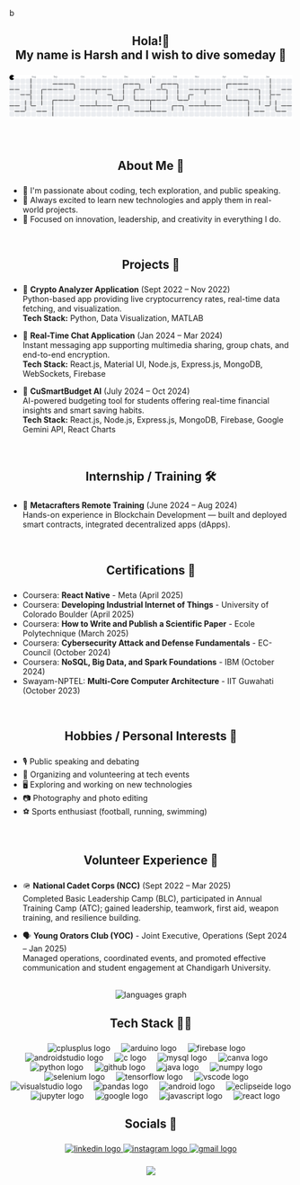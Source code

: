 b<h2 align="center">Hola!👋<br>My name is Harsh and I wish to dive someday 🌊</h2>

###

<picture>
  <source media="(prefers-color-scheme: dark)" srcset="https://raw.githubusercontent.com/HARSH-YADAV-GLITCH/harsh-yadav-glitch/output/pacman-contribution-graph-dark.svg">
  <source media="(prefers-color-scheme: light)" srcset="https://raw.githubusercontent.com/HARSH-YADAV-GLITCH/harsh-yadav-glitch/output/pacman-contribution-graph.svg">
  <img alt="pacman contribution graph" src="https://raw.githubusercontent.com/HARSH-YADAV-GLITCH/harsh-yadav-glitch/output/pacman-contribution-graph.svg">
</picture>

###

<br>

<h2 align="center">About Me 💬</h2>

###

- 🌟 I'm passionate about coding, tech exploration, and public speaking.
- 🚀 Always excited to learn new technologies and apply them in real-world projects.
- 🎯 Focused on innovation, leadership, and creativity in everything I do.

<br>

<h2 align="center">Projects 📂</h2>

###

- 🔹 **Crypto Analyzer Application** (Sept 2022 – Nov 2022)  
  Python-based app providing live cryptocurrency rates, real-time data fetching, and visualization.  
  **Tech Stack:** Python, Data Visualization, MATLAB

- 🔹 **Real-Time Chat Application** (Jan 2024 – Mar 2024)  
  Instant messaging app supporting multimedia sharing, group chats, and end-to-end encryption.  
  **Tech Stack:** React.js, Material UI, Node.js, Express.js, MongoDB, WebSockets, Firebase

- 🔹 **CuSmartBudget AI** (July 2024 – Oct 2024)  
  AI-powered budgeting tool for students offering real-time financial insights and smart saving habits.  
  **Tech Stack:** React.js, Node.js, Express.js, MongoDB, Firebase, Google Gemini API, React Charts

<br>

<h2 align="center">Internship / Training 🛠️</h2>

###

- 🔸 **Metacrafters Remote Training** (June 2024 – Aug 2024)  
  Hands-on experience in Blockchain Development — built and deployed smart contracts, integrated decentralized apps (dApps).

<br>

<h2 align="center">Certifications 📜</h2>

###

- Coursera: **React Native** - Meta (April 2025)
- Coursera: **Developing Industrial Internet of Things** - University of Colorado Boulder (April 2025)
- Coursera: **How to Write and Publish a Scientific Paper** - Ecole Polytechnique (March 2025)
- Coursera: **Cybersecurity Attack and Defense Fundamentals** - EC-Council (October 2024)
- Coursera: **NoSQL, Big Data, and Spark Foundations** - IBM (October 2024)
- Swayam-NPTEL: **Multi-Core Computer Architecture** - IIT Guwahati (October 2023)

<br>

<h2 align="center">Hobbies / Personal Interests 🎯</h2>

###

- 🎙️ Public speaking and debating
- 🎉 Organizing and volunteering at tech events
- 🖥️ Exploring and working on new technologies
- 📷 Photography and photo editing
- ⚽ Sports enthusiast (football, running, swimming)

<br>

<h2 align="center">Volunteer Experience 🤝</h2>

###

- 🪖 **National Cadet Corps (NCC)** (Sept 2022 – Mar 2025)  
  Completed Basic Leadership Camp (BLC), participated in Annual Training Camp (ATC); gained leadership, teamwork, first aid, weapon training, and resilience building.

- 🗣️ **Young Orators Club (YOC)** - Joint Executive, Operations (Sept 2024 – Jan 2025)  
  Managed operations, coordinated events, and promoted effective communication and student engagement at Chandigarh University.

<br clear="both">

<div align="center">
  <img src="https://github-readme-stats.vercel.app/api/top-langs?username=HARSH-YADAV-GLITCH&locale=en&hide_title=false&layout=compact&card_width=250&langs_count=5&theme=dracula&hide_border=false" height="100" alt="languages graph"  />
</div>

###

<h2 align="center">Tech Stack 🧑‍💻</h2>

###

<div align="center">
  <img src="https://skillicons.dev/icons?i=cpp" height="30" alt="cplusplus logo"  />
  <img width="12" />
  <img src="https://img.shields.io/badge/Arduino-00979D?logo=arduino&logoColor=white&style=for-the-badge" height="30" alt="arduino logo"  />
  <img width="12" />
  <img src="https://cdn.jsdelivr.net/gh/devicons/devicon/icons/firebase/firebase-plain.svg" height="30" alt="firebase logo"  />
  <img width="12" />
  <img src="https://img.shields.io/badge/Android Studio-3DDC84?logo=androidstudio&logoColor=black&style=for-the-badge" height="30" alt="androidstudio logo"  />
  <img width="12" />
  <img src="https://cdn.jsdelivr.net/gh/devicons/devicon/icons/c/c-original.svg" height="30" alt="c logo"  />
  <img width="12" />
  <img src="https://cdn.jsdelivr.net/gh/devicons/devicon/icons/mysql/mysql-original.svg" height="30" alt="mysql logo"  />
  <img width="12" />
  <img src="https://cdn.jsdelivr.net/gh/devicons/devicon/icons/canva/canva-original.svg" height="30" alt="canva logo"  />
  <img width="12" />
  <img src="https://img.shields.io/badge/Python-3776AB?logo=python&logoColor=white&style=for-the-badge" height="30" alt="python logo"  />
  <img width="12" />
  <img src="https://img.shields.io/badge/GitHub-181717?logo=github&logoColor=white&style=for-the-badge" height="30" alt="github logo"  />
  <img width="12" />
  <img src="https://cdn.jsdelivr.net/gh/devicons/devicon/icons/java/java-original.svg" height="30" alt="java logo"  />
  <img width="12" />
  <img src="https://cdn.jsdelivr.net/gh/devicons/devicon/icons/numpy/numpy-original.svg" height="30" alt="numpy logo"  />
  <img width="12" />
  <img src="https://img.shields.io/badge/Selenium-43B02A?logo=selenium&logoColor=black&style=for-the-badge" height="30" alt="selenium logo"  />
  <img width="12" />
  <img src="https://img.shields.io/badge/TensorFlow-FF6F00?logo=tensorflow&logoColor=black&style=for-the-badge" height="30" alt="tensorflow logo"  />
  <img width="12" />
  <img src="https://img.shields.io/badge/Visual Studio Code-007ACC?logo=visualstudiocode&logoColor=white&style=for-the-badge" height="30" alt="vscode logo"  />
  <img width="12" />
  <img src="https://cdn.jsdelivr.net/gh/devicons/devicon/icons/visualstudio/visualstudio-plain.svg" height="30" alt="visualstudio logo"  />
  <img width="12" />
  <img src="https://cdn.simpleicons.org/pandas/150458" height="30" alt="pandas logo"  />
  <img width="12" />
  <img src="https://img.shields.io/badge/Android-3DDC84?logo=android&logoColor=black&style=for-the-badge" height="30" alt="android logo"  />
  <img width="12" />
  <img src="https://img.shields.io/badge/Eclipse IDE-2C2255?logo=eclipseide&logoColor=white&style=for-the-badge" height="30" alt="eclipseide logo"  />
  <img width="12" />
  <img src="https://img.shields.io/badge/Jupyter-F37626?logo=jupyter&logoColor=black&style=for-the-badge" height="30" alt="jupyter logo"  />
  <img width="12" />
  <img src="https://cdn.jsdelivr.net/gh/devicons/devicon/icons/google/google-original.svg" height="30" alt="google logo"  />
  <img width="12" />
  <img src="https://cdn.jsdelivr.net/gh/devicons/devicon/icons/javascript/javascript-original.svg" height="30" alt="javascript logo"  />
  <img width="12" />
  <img src="https://cdn.jsdelivr.net/gh/devicons/devicon/icons/react/react-original.svg" height="30" alt="react logo"  />
</div>

###

<h2 align="center">Socials 🍾</h2>

###

<div align="center">
  <a href="http://www.linkedin.com/in/harsh10yadav" target="_blank">
    <img src="https://raw.githubusercontent.com/maurodesouza/profile-readme-generator/master/src/assets/icons/social/linkedin/default.svg" width="52" height="40" alt="linkedin logo"  />
  </a>
  <a href="https://www.instagram.com/.harsh_yadav./" target="_blank">
    <img src="https://raw.githubusercontent.com/maurodesouza/profile-readme-generator/master/src/assets/icons/social/instagram/default.svg" width="52" height="40" alt="instagram logo"  />
  </a>
  <a href="mailto:harshkumar032004@gmail.com" target="_blank">
    <img src="https://raw.githubusercontent.com/maurodesouza/profile-readme-generator/master/src/assets/icons/social/gmail/default.svg" width="52" height="40" alt="gmail logo"  />
  </a>
</div>

###

<div align="center">
  <img height="170" src="https://media4.giphy.com/media/v1.Y2lkPTc5MGI3NjExdGdreWVzbHk4ZXJtOHJ2MTZuNGxxeDBobXQ1dWw1aDB4Z3R5eGttdSZlcD12MV9pbnRlcm5hbF9naWZfYnlfaWQmY3Q9Zw/JqmupuTVZYaQX5s094/giphy.gif" />
</div>

###

